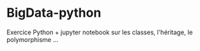 # BigData-python

Exercice Python + jupyter notebook sur les classes, l'héritage, le polymorphisme ...

